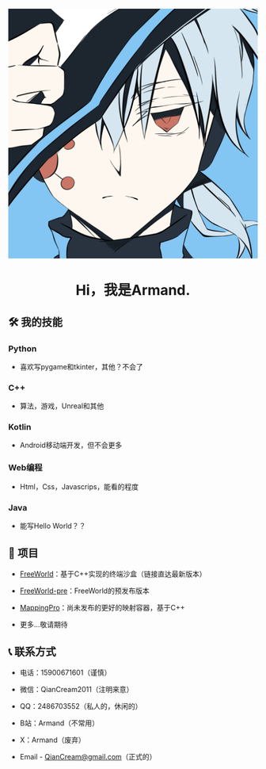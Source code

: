 ![image](https://github.com/QianCream/QianCream/blob/main/Profile.jpg)

<div align = "center">
  
# Hi，我是Armand.
  
</div>

## 🛠️ 我的技能

### Python
- 喜欢写pygame和tkinter，其他？不会了

### C++
- 算法，游戏，Unreal和其他

### Kotlin
- Android移动端开发，但不会更多

### Web编程
- Html，Css，Javascrips，能看的程度

### Java
- 能写Hello World？？

## 🚧 项目
- [FreeWorld](https://github.com/QianCream/FreeWorld)：基于C++实现的终端沙盒（链接直达最新版本）
  
- [FreeWorld-pre](https://github.com/QianCream/FreeWorld-pre)：FreeWorld的预发布版本
  
- [MappingPro]()：尚未发布的更好的映射容器，基于C++
  
- 更多...敬请期待

## 📞 联系方式
- 电话：15900671601（谨慎）
  
- 微信：QianCream2011（注明来意）
  
- QQ：2486703552（私人的，休闲的）
  
- B站：Armand（不常用）
  
- X：Armand（废弃）
  
- Email - QianCream@gmail.com（正式的）
